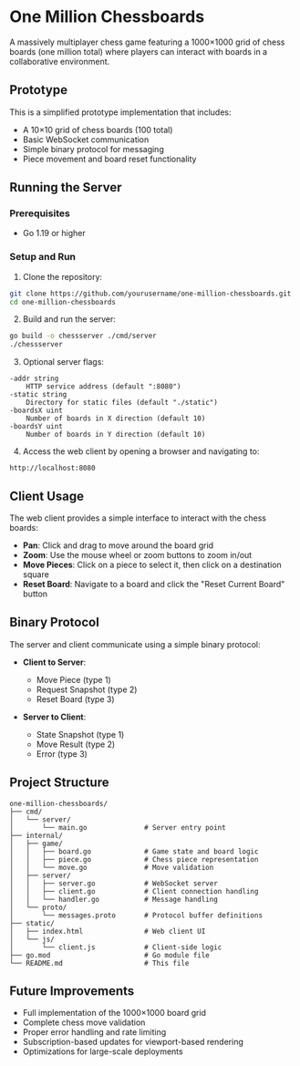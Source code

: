 # One Million Chessboards

A massively multiplayer chess game featuring a 1000×1000 grid of chess boards (one million total) where players can interact with boards in a collaborative environment.

## Prototype

This is a simplified prototype implementation that includes:

- A 10×10 grid of chess boards (100 total)
- Basic WebSocket communication
- Simple binary protocol for messaging
- Piece movement and board reset functionality

## Running the Server

### Prerequisites

- Go 1.19 or higher

### Setup and Run

1. Clone the repository:

```bash
git clone https://github.com/yourusername/one-million-chessboards.git
cd one-million-chessboards
```

2. Build and run the server:

```bash
go build -o chessserver ./cmd/server
./chessserver
```

3. Optional server flags:

```
-addr string
    HTTP service address (default ":8080")
-static string
    Directory for static files (default "./static")
-boardsX uint
    Number of boards in X direction (default 10)
-boardsY uint
    Number of boards in Y direction (default 10)
```

4. Access the web client by opening a browser and navigating to:

```
http://localhost:8080
```

## Client Usage

The web client provides a simple interface to interact with the chess boards:

- **Pan**: Click and drag to move around the board grid
- **Zoom**: Use the mouse wheel or zoom buttons to zoom in/out
- **Move Pieces**: Click on a piece to select it, then click on a destination square
- **Reset Board**: Navigate to a board and click the "Reset Current Board" button

## Binary Protocol

The server and client communicate using a simple binary protocol:

- **Client to Server**:
  - Move Piece (type 1)
  - Request Snapshot (type 2)
  - Reset Board (type 3)

- **Server to Client**:
  - State Snapshot (type 1)
  - Move Result (type 2)
  - Error (type 3)

## Project Structure

```
one-million-chessboards/
├── cmd/
│   └── server/
│       └── main.go              # Server entry point
├── internal/
│   ├── game/
│   │   ├── board.go             # Game state and board logic
│   │   ├── piece.go             # Chess piece representation
│   │   └── move.go              # Move validation
│   ├── server/
│   │   ├── server.go            # WebSocket server
│   │   ├── client.go            # Client connection handling
│   │   └── handler.go           # Message handling
│   └── proto/
│       └── messages.proto       # Protocol buffer definitions
├── static/
│   ├── index.html               # Web client UI
│   └── js/
│       └── client.js            # Client-side logic
├── go.mod                       # Go module file
└── README.md                    # This file
```

## Future Improvements

- Full implementation of the 1000×1000 board grid
- Complete chess move validation
- Proper error handling and rate limiting
- Subscription-based updates for viewport-based rendering
- Optimizations for large-scale deployments
